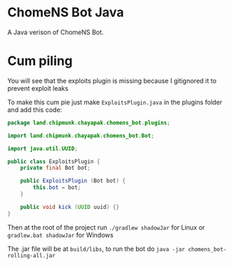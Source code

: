 # ChomeNS Bot Java
A Java verison of ChomeNS Bot.

# Cum piling
You will see that the exploits plugin is missing because I gitignored it to prevent exploit leaks

To make this cum pie just make `ExploitsPlugin.java` in the plugins folder and add this code:

```java
package land.chipmunk.chayapak.chomens_bot.plugins;

import land.chipmunk.chayapak.chomens_bot.Bot;

import java.util.UUID;

public class ExploitsPlugin {
    private final Bot bot;

    public ExploitsPlugin (Bot bot) {
        this.bot = bot;
    }

    public void kick (UUID uuid) {}
}
```

Then at the root of the project run `./gradlew shadowJar` for Linux or `gradlew.bat shadowJar` for Windows

The .jar file will be at `build/libs`, to run the bot do `java -jar chomens_bot-rolling-all.jar` 

